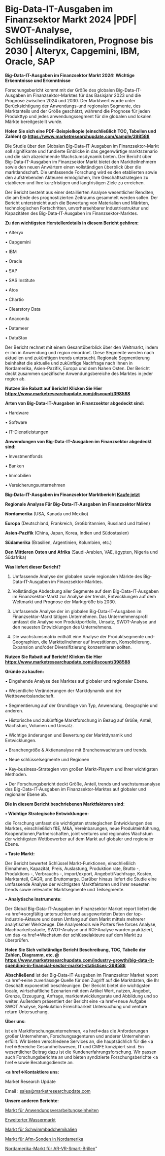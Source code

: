 # Big-Data-IT-Ausgaben im Finanzsektor Markt 2024 |PDF| SWOT-Analyse, Schlüsselindikatoren, Prognose bis 2030 | Alteryx, Capgemini, IBM, Oracle, SAP

<strong>Big-Data-IT-Ausgaben im Finanzsektor Markt 2024: Wichtige Erkenntnisse und Erkenntnisse</strong>

Forschungsbericht kommt mit der Größe des globalen Big-Data-IT-Ausgaben im Finanzsektor-Marktes für das Basisjahr 2023 und die Prognose zwischen 2024 und 2030. Der Marktwert wurde unter Berücksichtigung der Anwendungs-und regionalen Segmente, des Marktanteils und der Größe geschätzt, während die Prognose für jeden Produkttyp und jedes anwendungssegment für die globalen und lokalen Märkte bereitgestellt wurde.

<strong>Holen Sie sich eine PDF-Beispielkopie (einschließlich TOC, Tabellen und Zahlen) @
</strong><strong><a href=https://www.marketresearchupdate.com/sample/398588><strong>https://www.marketresearchupdate.com/sample/398588</u></font></a></strong></strong>

Die Studie über den Globalen Big-Data-IT-Ausgaben im Finanzsektor-Markt soll signifikante und fundierte Einblicke in das gegenwärtige marktszenario und die sich abzeichnende Wachstumsdynamik bieten. Der Bericht über Big-Data-IT-Ausgaben im Finanzsektor Markt bietet den Marktteilnehmern sowie den neuen Anwärtern einen vollständigen überblick über die marktlandschaft. Die umfassende Forschung wird es den etablierten sowie den aufstrebenden Akteuren ermöglichen, Ihre Geschäftsstrategien zu etablieren und Ihre kurzfristigen und langfristigen Ziele zu erreichen.

Der Bericht besteht aus einer detaillierten Analyse wesentlicher Renditen, die am Ende des prognostizierten Zeitraums gesammelt werden sollen. Der Bericht unterstreicht auch die Bewertung von Materialien und Märkten, technologischen Fortschritten, unvorhersehbarer Industriestruktur und Kapazitäten des Big-Data-IT-Ausgaben im Finanzsektor-Marktes.

<strong>Zu den wichtigsten Herstellerdetails in diesem Bericht gehören:</strong>

• Alteryx

• Capgemini

• IBM

• Oracle

• SAP

• SAS Institute

• Atos

• Chartio

• Clearstory Data

• Anaconda

• Datameer

• DataStax

Der Bericht rechnet mit einem Gesamtüberblick über den Weltmarkt, indem er ihn in Anwendung und region einordnet. Diese Segmente werden nach aktuellen und zukünftigen trends untersucht. Regionale Segmentierung beinhaltet die aktuelle und zukünftige Nachfrage nach Ihnen in Nordamerika, Asien-Pazifik, Europa und dem Nahen Osten. Der Bericht deckt zusammen spezifische Anwendungsbereiche des Marktes in jeder region ab.

<strong>Nutzen Sie Rabatt auf Bericht! Klicken Sie Hier
</strong><strong><a href=https://www.marketresearchupdate.com/discount/398588>https://www.marketresearchupdate.com/discount/398588</b></u></font></strong></a>

<strong>Arten von Big-Data-IT-Ausgaben im Finanzsektor abgedeckt sind:</strong>

• Hardware

• Software

• IT-Dienstleistungen

<strong>Anwendungen von Big-Data-IT-Ausgaben im Finanzsektor abgedeckt sind:</strong>

• Investmentfonds

• Banken

• Immobilien

• Versicherungsunternehmen

<strong>Big-Data-IT-Ausgaben im Finanzsektor Marktbericht <a href=https://www.marketresearchupdate.com/buynow/398588>Kaufe jetzt</a></strong>

<strong>Regionale Analyse Für Big-Data-IT-Ausgaben im Finanzsektor Märkte</strong>

<strong>Nordamerika</strong> (USA, Kanada und Mexiko)

<strong>Europa</strong> (Deutschland, Frankreich, Großbritannien, Russland und Italien)

<strong>Asien-Pazifik</strong> (China, Japan, Korea, Indien und Südostasien)

<strong>Südamerika</strong> (Brasilien, Argentinien, Kolumbien, etc.)

<strong>Den Mittleren</strong> <strong>Osten und Afrika</strong> (Saudi-Arabien, VAE, ägypten, Nigeria und Südafrika)

<strong>Was liefert dieser Bericht?</strong>

1. Umfassende Analyse der globalen sowie regionalen Märkte des Big-Data-IT-Ausgaben im Finanzsektor-Marktes.

2. Vollständige Abdeckung aller Segmente auf dem Big-Data-IT-Ausgaben im Finanzsektor-Markt zur Analyse der trends, Entwicklungen auf dem Weltmarkt und Prognose der Marktgröße bis 2030.

3. Umfassende Analyse der im globalen Big-Data-IT-Ausgaben im Finanzsektor-Markt tätigen Unternehmen. Das Unternehmensprofil umfasst die Analyse von Produktportfolio, Umsatz, SWOT-Analyse und den neuesten Entwicklungen des Unternehmens.

4. Die wachstumsmatrix enthält eine Analyse der Produktsegmente und-Geographien, die Marktteilnehmer auf Investitionen, Konsolidierung, Expansion und/oder Diversifizierung konzentrieren sollten.

<strong>Nutzen Sie Rabatt auf Bericht! Klicken Sie Hier
</strong><strong><a href=https://www.marketresearchupdate.com/discount/398588>https://www.marketresearchupdate.com/discount/398588</b></u></font></strong></a>

<strong>Gründe zu kaufen:</strong>

• Eingehende Analyse des Marktes auf globaler und regionaler Ebene.

• Wesentliche Veränderungen der Marktdynamik und der Wettbewerbslandschaft.

• Segmentierung auf der Grundlage von Typ, Anwendung, Geographie und anderen.

• Historische und zukünftige Marktforschung in Bezug auf Größe, Anteil, Wachstum, Volumen und Umsatz.

• Wichtige änderungen und Bewertung der Marktdynamik und Entwicklungen.

• Branchengröße &amp; Aktienanalyse mit Branchenwachstum und trends.

• Neue schlüsselsegmente und Regionen

• Key-business-Strategien von großen Markt-Playern und Ihrer wichtigsten Methoden.

• Der Forschungsbericht deckt Größe, Anteil, trends und wachstumsanalyse des Big-Data-IT-Ausgaben im Finanzsektor-Marktes auf globaler und regionaler Ebene ab.

<strong>Die in diesem Bericht beschriebenen Marktfaktoren sind:</strong>

<strong>• Wichtige Strategische Entwicklungen:</strong>

die Forschung umfasst die wichtigsten strategischen Entwicklungen des Marktes, einschließlich f&amp;E, M&amp;A, Vereinbarungen, neue Produkteinführung, Kooperationen,Partnerschaften, joint ventures und regionales Wachstum der wichtigsten Wettbewerber auf dem Markt auf globaler und regionaler Ebene.

<strong>• Taste Markt:</strong>

Der Bericht bewertet Schlüssel Markt-Funktionen, einschließlich Einnahmen, Kapazität, Preis, Auslastung, Produktion rate, Brutto -, Produktions -, Verbrauchs -, import/export, Angebot/Nachfrage, Kosten, Marktanteil, CAGR, und Bruttomarge. Darüber hinaus liefert die Studie eine umfassende Analyse der wichtigsten Marktfaktoren und Ihrer neuesten trends sowie relevanter Marktsegmente und Teilsegmente.

<strong>• Analytische Instrumente:</strong>

Der Global Big-Data-IT-Ausgaben im Finanzsektor Market report liefert die <a href=>sorgf</a>ältig untersuchten und ausgewerteten Daten der top-Industrie-Akteure und deren Umfang auf dem Markt mittels mehrerer analytischer Werkzeuge. Die Analysetools wie Porters five forces Analyse, Machbarkeitsstudie, SWOT-Analyse und ROI-Analyse wurden praktiziert, um das <a href=>Wachstum</a> der schlüsselakteure auf dem Markt zu überprüfen.

<strong>Holen Sie Sich vollständige Bericht Beschreibung, TOC, Tabelle der Zahlen, Diagramm, etc. @ </strong><strong><a href=https://www.marketresearchupdate.com/industry-growth/big-data-it-spending-in-financial-sector-market-statistices-398588>https://www.marketresearchupdate.com/industry-growth/big-data-it-spending-in-financial-sector-market-statistices-398588</a></font></strong>

<strong>Abschließend</strong> ist der Big-Data-IT-Ausgaben im Finanzsektor Market report <a href=>eine</a> zuverlässige Quelle für den Zugriff auf die Marktdaten, die Ihr Geschäft exponentiell beschleunigen. Der Bericht bietet die wichtigsten locale, wirtschaftliche Szenarien mit dem Artikel Wert, nutzen, Angebot, Grenze, Erzeugung, Anfrage, marktentwicklungsrate und Abbildung und so weiter. Außerdem präsentiert der Bericht eine <a href=>neue</a> Aufgabe SWOT Analyse, Spekulation Erreichbarkeit Untersuchung und venture return Untersuchung.

<strong>Über uns:</strong>

 ist ein Marktforschungsunternehmen, <a href=>das</a> die Anforderungen großer Unternehmen, Forschungsagenturen und anderer Unternehmen erfüllt. Wir bieten verschiedene Services an, die hauptsächlich für die <a href=>Bereiche</a> Gesundheitswesen, IT und CMFE konzipiert sind. Ein wesentlicher Beitrag dazu ist die Kundenerfahrungsforschung. Wir passen auch Forschungsberichte an und bieten syndizierte Forschungsberichte <a href=>sowie</a> Beratungsdienste an.

<strong><a href=>Kontaktiere uns:</a></strong>

Market Research Update

Email : sales@marketresearchupdate.com

<strong>Unsere anderen Berichte:</strong>

<a href=https://www.linkedin.com/pulse/application-processing-units-market-witness>Markt für Anwendungsverarbeitungseinheiten</a>

<a href=https://www.linkedin.com/pulse/enhanced-water-market-size-trends-consumption>Erweiterter Wassermarkt</a>

<a href=https://www.linkedin.com/pulse/swimming-pool-chemical-market-outlooks-2023>Markt für Schwimmbadchemikalien</a>

<a href=https://www.linkedin.com/pulse/north-america-afm-probe-market-2023-2030-new-study-report>Markt für Afm-Sonden in Nordamerika</a>

<a href=https://www.linkedin.com/pulse/north-america-ar-vr-smart-glasses-market-2023-size-share>Nordamerika-Markt für AR-VR-Smart-Brillen</a>"
